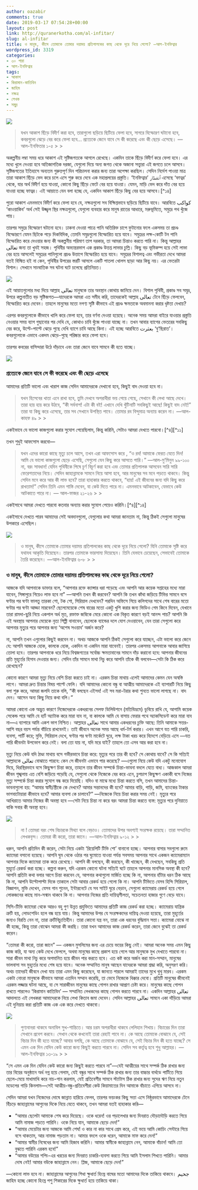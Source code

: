 ```yaml
---
author: oazabir
comments: true
date: 2019-03-17 07:54:28+00:00
layout: post
link: http://quranerkotha.com/al-infitar/
slug: al-infitar
title: ও মানুষ, কীসে তোমাকে তোমার দয়াময় প্রতিপালকের কাছ থেকে দূরে নিয়ে গেলো? —আল-ইনফিত্বার
wordpress_id: 3319
categories:
- ৩০ পারা
- আল-ইনফিত্বার
tags:
- আকাশ
- কিরামান-কাতিবিন
- জাহিম
- নক্ষত্র
- লেখক
- সমুদ্র
---
```



![](https://quranerkotha.com/wp-content/uploads/2019/03/82_1-1024x341.png)





<blockquote>যখন আকাশ ছিঁড়ে বিদীর্ণ করা হবে, তারাগুলো ছড়িয়ে ছিটিয়ে ফেলা হবে, সাগরে বিস্ফোরণ ঘটানো হবে, কবরগুলো ঝেড়ে বের করে ফেলা হবে... প্রত্যেকে জেনে যাবে সে কী করেছে এবং কী ছেড়ে এসেছে। —আল-ইনফিতার ১-৫
> 
> </blockquote>







অকল্পনীয় লম্বা সময় ধরে আকাশ এই সৃষ্টিজগতকে আগলে রেখেছে। একদিন তাকে ছিঁড়ে বিদীর্ণ করে ফেলা হবে। এর মধ্যে খুলে দেওয়া হবে অতিজাগতিক দরজা, যেগুলো দিয়ে অন্য জগত থেকে অজানা সত্ত্বারা এই জগতে চলে আসবে। সৃষ্টিজগতের ইতিহাসে অন্যতম গুরুত্তপূর্ণ দিন পরিচালনা করার জন্য তারা অপেক্ষা করছিল। সেদিন নির্দেশ পাওয়া মাত্র তারা আকাশ ছিঁড়ে ভেদ করে চলে এসে শুরু করে দেবে এক মহাপ্রলয়ের প্রস্তুতি। ‘ইনফিত্বার’  ٱنفطار এসেছে ‘ফাত্বর’ থেকে, যার অর্থ বিদীর্ণ হয়ে যাওয়া, কোনো কিছু ছিঁড়ে ফেটে বের হয়ে যাওয়া। যেমন, মাড়ি ভেদ করে দাঁত বের হয়ে যাওয়া হচ্ছে ফাত্বর। এই আয়াতে যেন বলা হচ্ছে যে, একদিন আকাশ ছিঁড়ে কিছু বের হয়ে আসবে।[^১৪]







পুরো আকাশ এমনভাবে বিদীর্ণ করে ফেলা হবে যে, নক্ষত্রগুলো সব বিক্ষিপ্তভাবে ছড়িয়ে ছিটিয়ে যাবে। আরবিতে كواكب ‘কাওয়াকিব’ অর্থ সেই উজ্জ্বল স্থির নক্ষত্রগুলো, যেগুলো ব্যবহার করে মানুষ রাতের আধারে, মরুভূমিতে, সমুদ্রে পথ খুঁজে পায়।
[^^১]: সেদিন সেই নক্ষত্রগুলো বিক্ষিপ্ত হয়ে ছড়িয়ে ছিটিয়ে যাবে, মানুষ হারিয়ে ফেলবে দিক নির্দেশনা। আর কোনো প্রয়োজন নেই দিক-নির্দেশনার। এই জগতের সময় শেষ। সকল জাগতিক ব্যবসা-বাণিজ্য, যোগাযোগ এখন বন্ধ।





<!-- more -->





তারপর সমুদ্রে বিস্ফোরণ ঘটানো হবে। ঢাকনা দেওয়া পাত্রে পানি অতিরিক্ত চাপে ফুটানোর ফলে একসময় তা প্রচণ্ড বিস্ফোরণে যেমন ছিটকে পড়ে দিকবিদিক, তেমনি সমুদ্রগুলো বিস্ফোরিত হয়ে যাবে। সমুদ্রের লক্ষ-কোটি টন পানি বিস্ফোরিত করে দেওয়ার জন্য কী অকল্পনীয় পরিমাণ তাপ দরকার, তা আমরা চিন্তাও করতে পারি না। কিন্তু আল্লাহর تعالى জন্য তা খুবই সহজ। পৃথিবীর অভ্যন্তরভাগ এক প্রকাণ্ড উত্তপ্ত লাভার চুল্লি। কিছু বড় ভূমিকম্প হয়ে সেই লাভা বের হয়ে আসলেই সমুদ্রের পানিগুলো প্রচণ্ড উত্তাপে বিস্ফোরিত হয়ে যাবে। সমুদ্রের বিশালত্ব এবং গভীরতা দেখে আমরা যতই বিস্মিত হই না কেন, পৃথিবীর উপরের স্তরটি আসলে একটি পাতলা খোলস ছাড়া আর কিছু নয়। এর ভেতরটা বিশাল। সেখানে সাংঘাতিক সব ঘটনা ঘটে চলেছে প্রতিনিয়ত।





![](https://quranerkotha.com/wp-content/uploads/2013/08/Convection.jpg)





এই আয়াতগুলোর মধ্য দিয়ে আল্লাহ تعالى মানুষকে তার অবস্থান কোথায় জানিয়ে দেন। বিশাল পৃথিবী, প্রকাণ্ড সব সমুদ্র, উপরে কল্পনাতীত বড় সৃষ্টিজগত—যাদেরকে আমরা এত সমীহ করি, তাদেরকেই আল্লাহ تعالى টেনে ছিঁড়ে ফেলবেন, বিস্ফোরিত করে দেবেন। তাহলে মানুষের মতো নগণ্য সৃষ্টি কীভাবে এই প্রচণ্ড ক্ষমতাকে অবমাননা করার ধৃষ্টতা দেখায়?







এরপর কবরগুলোকে কীভাবে খালি করে ফেলা হবে, তার বর্ণনা দেওয়া হয়েছে। অনেক সময় আমরা বাইরে যাওয়ার প্রস্তুতি নেওয়ার সময় ব্যাগ গুছানোর পর দেখি যে, কোথাও চাবি খুঁজে পাওয়া যাচ্ছে না। তখন আবার ব্যাগের ভেতরের সবকিছু বের করে, উল্টে-পাল্টে ঝেড়ে পুছে দেখি ব্যাগে চাবি আছে কিনা। এই হচ্ছে আরবিতে بعثرت ‘বু‘ছিরাত’। কবরগুলোকে এভাবে একদম ঝেড়ে-পুছে পরিষ্কার করে ফেলা হবে।







তারপর কবরের বাসিন্দারা উঠে দাঁড়াবে এবং তারা জেনে যাবে সামনে কী হতে যাচ্ছে।





![](https://quranerkotha.com/wp-content/uploads/2019/03/82_title.png)





### প্রত্যেকে জেনে যাবে সে কী করেছে এবং কী ছেড়ে এসেছে







আমাদের প্রতিটি ভালো এবং খারাপ কাজ সেদিন আমাদেরকে দেখানো হবে, কিছুই বাদ দেওয়া হবে না।







<blockquote>যখন হিসেবের খাতা এনে রাখা হবে, তুমি দেখবে অপরাধীরা ভয় পেয়ে গেছে, সেখানে কী লেখা আছে দেখে। তারা হায় হায় করে উঠবে, “কী সর্বনাশ! এটা কী বই! এখানে দেখি খুঁটিনাটি সবকিছুই আছে! কিছুই বাদ নেই!” তারা যা কিছু করে এসেছে, তার সব সেখানে উপস্থিত পাবে। তোমার রব বিন্দুমাত্র অন্যায় করেন না।  —আল-কাহফ ৪৯
> 
> </blockquote>







একইভাবে যে ভালো কাজগুলো করার সুযোগ পেয়েছিলাম, কিন্তু করিনি, সেটাও আমরা দেখতে পারবো।[^৪][^১১]
[^^৭]: আমরা অসহায়ের মতো তাকিয়ে দেখতে থাকবো—জীবনে কতবার আমাদের কাছে মানুষ সাহায্য চাইতে এসেছিল, কিন্তু আমরা ফিরিয়ে দিয়েছিলাম। কতবার অন্যায় দেখে সংশোধন করার বা অন্তত প্রতিবাদ করার সুযোগ পেয়েছিলাম, কিন্তু সুবিধাবাদী মেরুদণ্ডহীনের মত আপোষ করেছিলাম। কতবার নিজেকে সংশোধন করার জন্য চোখের সামনে সুযোগ উপস্থিত করা হয়েছিল, কিন্তু ব্যস্ততা-বিনোদনের অজুহাত দেখিয়ে সেই সুযোগগুলো হাতছাড়া করেছিলাম।







তখন শুধুই আফসোস করবো—







<blockquote>যখন এদের কারো কাছে মৃত্যু চলে আসে, তখন এরা আফসোস করে , “ও রব! আমাকে ফেরত যেতে দিন! আমি যে ভালো কাজগুলো ছেড়ে এসেছি, সেগুলো যেন কিছু করে আসতে পারি।” —আল-মু‘মিনুন ৯৯-১০০ না, বরং সাবধান! যেদিন পৃথিবীকে পিষে চূর্ণ বিচূর্ণ করা হবে এবং তোমার প্রতিপালক আসবেন সারি সারি ফেরেশতাদের নিয়ে। সেদিন জাহান্নামকে সামনে নিয়ে আসা হবে, আর মানুষের সব মনে পড়তে থাকবে। কিন্তু সেদিন মনে করে আর কী লাভ হবে? তারা হাহাকার করতে থাকবে, “হায়! এই জীবনের জন্য যদি কিছু করে রাখতাম!” সেদিন তিনি এমন শাস্তি দেবেন, যা কেউ দিতে পারে না। এমনভাবে আটকাবেন, যেভাবে কেউ আটকাতে পারে না। — আল-ফাজর  ২১-২৬
> 
> </blockquote>







একইসাথে আমরা দেখতে পারবো কতবার অন্যায় করার সুযোগ পেয়েও করিনি।[^৪][^১৪]
[^^৭]: কতবার বন্ধুবান্ধবরা নোংরা কাজে ডেকেছিল, ফালতু সময় নষ্ট করতে চেয়েছিল, কিন্তু ওদেরকে সঙ্গ দেইনি। কতবার আত্মীয়রা ইসলাম-বিরোধী কাজে-ভরা অনুষ্ঠানে আমন্ত্রণ করেছিল, সুস্বাদু খাবারের লোভ ছিল, কিন্তু যাইনি। কতবার রাতের অন্ধকারে, একাকী ঘরে দরজা বন্ধ করে পশুর মতো নোংরা কাজ করার চিন্তা মাথায় এসেছিল, কিন্তু আল্লাহর تعالى ভয়ে নিজেকে সামলে নিয়েছিলাম। —সবকিছুই সেদিন আমাদেরকে দেখানো হবে।







একইসাথে দেখতে পারব আমাদের সেই অবদানগুলো, যেগুলোর কথা আমরা জানতাম না, কিন্তু ঠিকই সেগুলো মানুষের উপকারে এসেছিল।
[^^৪]: আমাদের যে সম্পদগুলোকে আমরা পরকালের জীবনের জন্য অগ্রিম করে রেখেছিলাম, সেগুলো সেদিন গিয়ে চোখের সামনে দেখতে পারবো। আর যে সম্পদগুলোকে দুনিয়াতে নষ্ট করে ফেলেছিলাম, পরকালের জন্য রেখে দিতে পারতাম, কিন্তু দেইনি, সেগুলোও দেখতে পারবো।[^৪]





![](https://quranerkotha.com/wp-content/uploads/2019/03/82_2-1024x214.png)





<blockquote>ও মানুষ, কীসে তোমাকে তোমার দয়াময় প্রতিপালকের কাছ থেকে দূরে নিয়ে গেলো? যিনি তোমাকে সৃষ্টি করে যথাযথ আকৃতি দিয়েছেন। তারপর তোমাকে ভারসাম্য দিয়েছেন। তিনি যেভাবে চেয়েছেন, সেভাবেই তোমাকে তৈরি করেছেন। —আল-ইনফিত্বার ৬-৮
> 
> </blockquote>







### ও মানুষ, কীসে তোমাকে তোমার দয়াময় প্রতিপালকের কাছ থেকে দূরে নিয়ে গেলো?







আজকে যদি আপনাকে ডাক্তার বলে, “আপনার রক্তে ক্যান্সার ধরা পড়েছে এবং আপনি আর কয়েক সপ্তাহের মধ্যে মারা যাবেন, সিঙ্গাপুরে গিয়েও লাভ হবে না” —আপনি তখন কী করবেন? আপনি কি তখন কাঁথা জড়িয়ে টিভির সামনে বসে ঘণ্টার পর ঘণ্টা ফালতু তারকা শো, টক শো, সিরিয়াল দেখবেন? পরদিন অফিসে গিয়ে কলিগদের সাথে শেষ বারের মতো ঘণ্টার পর ঘণ্টা আড্ডা মারবেন? ছেলেমেয়েকে শেষ বারের মতো একটু খুশি করার জন্য ভিডিও গেম কিনে দিবেন, যেখানে তারা রামদা-ছুরি নিয়ে একপাল অর্ধ মৃত, রক্তাক্ত জম্বিকে মেরে কোনো এক বিকৃত কারণে বড়ই আনন্দ পায়? আপনি কি এই অবস্থায় আপনার মেয়েকে নৃত্য শিল্পী বানাবেন, ছেলেকে ব্যান্ডের দলে যোগ দেওয়াবেন, যেন তারা সেগুলো করে আপনার মৃত্যুর পরে আপনার জন্য ‘অশেষ সওয়াব’ অর্জন করে?







না, আপনি তখন এগুলোর কিছুই করবেন না। অথচ আজকে আপনি ঠিকই সেগুলো করে যাচ্ছেন, এটা ভালো করে জেনে যে: আপনি আজকে হোক, কালকে হোক, একদিন না একদিন মারা যাবেনই। তারপর একসময় আপনাকে আবার জাগিয়ে তোলা হবে। তারপর আপনাকে ধরে নিয়ে বিশ্বজগতের সর্বোচ্চ ক্ষমতাবানের সামনে দাঁড় করানো হবে: আপনার জীবনের প্রতি মুহূর্তের হিসাব দেওয়ার জন্য। সেদিন তাঁর সামনে মাথা নিচু করে আপনি তাঁকে কী বলবেন—সেটা কি ঠিক করে রেখেছেন?







কোনো কারণে আমরা মৃত্যু নিয়ে বেশি চিন্তা করতে চাই না। এরকম চিন্তা মাথায় এলেই আমাদের কেমন যেন অস্বস্তি লাগে। আমরা দ্রুত চিন্তার বিষয় পাল্টে ফেলি। যদি আমাদের কোনো বন্ধু বা আত্মীয় আমাদেরকে এই ব্যাপারটি নিয়ে কিছু বলা শুরু করে, আমরা জলদি তাকে বলি, “কী বলছেন এইসব! এই সব মরা-টরার কথা শুনতে ভালো লাগছে না। বাদ দেন। আসেন অন্য কিছু নিয়ে কথা বলি।”







আমরা কোনো এক অদ্ভুত কারণে নিজেদেরকে একধরনের সেলফ ডিলিউশনে (মতিবিভ্রমে) ডুবিয়ে রাখি যে, আগামি কয়েক সেকেন্ড পরে আমি যে হার্ট অ্যাটাক করে মারা যাব না, বা কালকে আমি যে বাসায় ফেরার পথে অ্যাকসিডেন্ট করে মারা যাব না—এ ব্যাপারে আমি একশ ভাগ নিশ্চিত। আল্লাহর تعالى সাথে আমার একধরনের চুক্তি আছে: তিনি আমাকে সত্তর-আশি বছর বয়স পর্যন্ত বাঁচিয়ে রাখবেনই। তাই জীবনে অনেক সময় আছে ধর্ম-টর্ম করার। এখন আগে যত পারি চাকরি, ব্যবসা, পার্টি করে; মুভি, সিরিয়াল দেখে, ঘণ্টার পর ঘণ্টা মার্কেটে ঘুরে, লক্ষ টাকা খরচ করে বিদেশে বেড়িয়ে এসে —যত পারি জীবনটা উপভোগ করে নেই। বলা তো যায় না, যদি মরে যাই? তাহলে তো এসব আর করা হবে না।







মৃত্যু নিয়ে কেউ যদি ঠাণ্ডা মাথায় বসে গভীরভাবে চিন্তা করে: মৃত্যুর পরে তার কী হবে? সে কোথায় যাবে? সে কি সত্যিই আল্লাহকে تعالى বোঝাতে পারবে: কেন সে জীবনটা এভাবে পার করেছে? —এগুলো নিয়ে কেউ যদি একটু মনোযোগ দিয়ে, ধিরস্থিরভাবে বসে কিছুক্ষণ চিন্তা করে, তাহলে তার জীবন সম্পর্কে চিন্তা-ভাবনা বদলে যেতে বাধ্য। আজকাল আমরা জীবন শৃঙ্খলায় এত বেশি জড়িয়ে পড়েছি যে, সেগুলো থেকে নিজেকে বের করে এনে, চুপচাপ কিছুক্ষণ একাকী বসে নিজের মৃত্যু সম্পর্কে চিন্তা করার সুযোগ বন্ধ করে দিয়েছি। যদিও বা মাঝে মধ্যে চিন্তা করতে বসি, তখন আমাদের চিন্তা-ভাবনাগুলো হয়: “আমার স্বামী/স্ত্রীকে কে দেখবে? আমার সন্তানদের কী হবে? আমার বাড়ি, গাড়ি, জমি, ব্যাংকের টাকার ভাগবাটোয়ারা কীভাবে হবে? আমার ব্যবসা কে চালাবে?” —নিজেকে নিয়ে চিন্তা করার সময় নেই। মৃত্যুর পরে আখিরাতে আমার নিজের কী অবস্থা হবে —সেটা নিয়ে চিন্তা না করে বরং আমরা চিন্তা করতে ব্যস্ত: মৃত্যুর পরে দুনিয়াতে বাকি সবার কী অবস্থা হবে।





![](https://quranerkotha.com/wp-content/uploads/2019/03/82_3-1024x235.png)





<blockquote>না !  তোমরা বরং শেষ বিচারকে মিথ্যা বলে বেড়াও। তোমাদের উপর অবশ্যই সংরক্ষক রয়েছে। তারা সম্মানিত লেখকবৃন্দ। তোমরা কী করো, তারা জানে। —আল-ইনফিত্বার ৯-১২
> 
> </blockquote>







ধরুন, আপনি প্রতিদিন কী করেন, সেটা নিয়ে একটা ‘রিয়েলিটি টিভি শো’ বানানো হচ্ছে। আপনার বাসার সবগুলো রুমে ক্যামেরা বসানো হয়েছে। আপনি ঘুম থেকে ওঠার পর ঘুমোতে যাওয়া পর্যন্ত সবসময় আপনার সাথে একজন ক্যামেরাম্যান আপনার দিকে ক্যামেরা তাক করে রেখেছে। আপনি কী বলছেন, কী করছেন, কী খাচ্ছেন, কী দেখছেন, সবকিছু প্রতি মুহূর্তে রেকর্ড করা হচ্ছে। কল্পনা করুন, যদি এরকম কোনো ঘটনা সত্যিই ঘটে তাহলে আপনার মানসিক অবস্থা কী হবে? আপনি প্রতিটা কথা বলার আগে চিন্তা করবেন যে, আপনার কথাগুলো মার্জিত হচ্ছে কি না, আপনার হাঁটার ধরন ঠিক আছে কি না, আপনি উল্টোপাল্টা দিকে তাকালে সেটা আবার রেকর্ড হয়ে গেলো কি না। আপনি টিভিতে যেসব হিন্দি সিরিয়াল, বিজ্ঞাপন, মুভি দেখেন, যেসব গান শুনেন, ইন্টারনেটে যে সব সাইট ঘুরে বেড়ান, সেগুলো ক্যামেরায় রেকর্ড হয়ে গেলে লোকজনের কাছে মান-সন্মান থাকবে কি না। আপনার নিজের প্রতি দায়িত্বশীলতা, সচেতনতা হাজার গুণে বেড়ে যাবে।







সিসি-টিভি ক্যামেরা থেকে আরও বহু গুণ উন্নত প্রযুক্তিতে আমাদের প্রতিটি কাজ রেকর্ড করা হচ্ছে। ক্যামেরায় যান্ত্রিক ত্রুটি হয়, লোডশেডিং হলে বন্ধ হয়ে যায়। কিন্তু আমাদের উপর যে সংরক্ষকদের দায়িত্ব দেওয়া হয়েছে, তারা মুহূর্তের জন্যও বিরতি নেন না, তারা ত্রুটিবিচ্যুতিহীন। তারা কোনো যন্ত্র নন, তারা এক ধরনের বুদ্ধিমান সত্তা। ক্যামেরা বোঝে না কী হচ্ছে, কিন্তু তারা বোঝেন আমরা কী করছি। তারা যখন আমাদের কাজ রেকর্ড করেন, তারা জেনে বুঝেই তা রেকর্ড করেন।
[^^১৪]: তাদের মধ্যে কোনো পক্ষপাত নেই। আমাদের প্রতি তাদের কোনো দুর্বলতা নেই যে, তারা আমাদের কোনো অন্যায় ছেড়ে দেবেন। আমাদের প্রতি তাদের কোনো রাগ-ক্ষোভ-অভিযোগও নেই যে, তারা আমাদের কোনো ভালো কাজকে গোপন করে ফেলবেন —তারা সম্মানিত লেখক। কিয়ামতের দিন তারা যখন তাদের রেকর্ড জমা দেবেন, তখন আমরা তাদের প্রতি কোনো ধরনের অভিযোগ করে তাদের কাজের যথাযথতা নিয়ে প্রশ্ন তুলবো না।







“তোমরা কী করো, তারা জানে” — একজন মুসলিমের জন্য এর চেয়ে ভয়ের কিছু নেই। আমরা অনেক সময় এমন কিছু কাজ করি, যা অন্য কেউ দেখে ফেললে, অথবা মানুষের কাছে প্রকাশ হয়ে গেলে আর মানুষকে মুখ দেখাতে পারবো না। সারা জীবন মাথা নিচু করে অপমানিত হয়ে জীবন পার করতে হবে। এত কষ্ট করে অর্জন করা মান-সম্মান, মানুষের ভালবাসা সব মুহূর্তের মধ্যে শেষ হয়ে যাবে। অনেক সম্মানিত মানুষ আছেন যাদেরকে আমরা শ্রদ্ধা করি, অনুসরণ করি। অথচ তাদেরই জীবনে দেখা যায় তারা এমন কিছু করেছেন, যা জানতে পারলে আমরাই তাদের মুখে থুথু মারব। এরকম একটা নোংরা মানুষকে কীভাবে আমরা এতদিন সম্মান করেছি, তা ভেবে নিজেকে ধিক্কার দেবো। প্রতিটি মানুষের জীবনেই এরকম লজ্জার ঘটনা আছে, যা সে সারাজীবন মানুষের কাছে গোপন রাখার আপ্রাণ চেষ্টা করে। মানুষের কাছে গোপন রাখতে পারলেও ‘কিরামান কাতিবিন’ — সম্মানিত লেখকদের কাছে গোপন করতে পারবে না। একদিন আল্লাহর تعالى আদালতে এই লেখকরা আমাদেরকে নিয়ে লেখা কিতাব জমা দেবেন। সেদিন আল্লাহর تعالى সামনে একা দাঁড়িয়ে আমরা এই দুনিয়ায় করা প্রতিটি কাজ এক এক করে দেখতে থাকবো।





![](https://quranerkotha.com/wp-content/uploads/2019/03/82_4-1024x453.png)





<blockquote>পুণ্যবানরা থাকবে অনাবিল সুখ-শান্তিতে। আর চরম অপরাধীরা থাকবে লেলিহান শিখায়। বিচারের দিন তারা সেখানে প্রবেশ করবে।  সেখান থেকে কখনোই তারা রেহাই পাবে না। কে আছে তোমাকে বোঝাবে যে, সেই বিচার দিন কী হতে যাচ্ছে? আবার বলছি, কে আছে তোমাকে বোঝাবে যে, সেই বিচার দিন কী হতে যাচ্ছে? সে এমন এক দিন যেদিন কেউ কারো জন্য কিছুই করতে পারবে না। সেদিন সব কর্তৃত্ব হবে শুধু আল্লাহর। —আল-ইনফিত্বার ১৩-১৯
> 
> </blockquote>







“সে এমন এক দিন যেদিন কেউ কারো জন্য কিছুই করতে পারবে না”—যেই আত্মীয়ের সাথে সম্পর্ক ঠিক রাখার জন্য তার বিয়ের অনুষ্ঠানে অর্ধ নগ্ন হয়ে গেলাম, যেই বন্ধুর সাথে সম্পর্ক ঠিক রাখার জন্য তার বাচ্চার বার্থডে পার্টিতে গিয়ে ছেলে-মেয়ে মাখামাখি করে নাচ-গান করলাম, যেই প্রতিবেশীর সামনে স্ট্যাটাস ঠিক রাখার জন্য সুদের ঋণ নিয়ে নতুন মডেলের গাড়ি কিনলাম—সেই আত্মীয়-বন্ধু-প্রতিবেশীরা কেউ কিয়ামাতের দিন আমাকে বাঁচাতে এগিয়ে আসবে না।







সেদিন আমরা যখন নিজেদের দোষে জান্নাত হারিয়ে ফেলব, তারপর ভয়ংকর কিছু সত্তা এসে নিষ্ঠুরভাবে আমাদেরকে টেনে হিঁচড়ে জাহান্নামের আগুনের দিকে নিয়ে যেতে থাকবে, তখন আমরা যতই হাহাকার করি—







  * “আমার ছেলেটা আমাকে শেষ করে দিয়েছে। ওকে ধরেন! ওর পড়ালেখার জন্য দিনরাত দৌড়াদৌড়ি করতে গিয়ে আমি নামাজ পড়তে পারিনি। ওকে নিয়ে যান, আমাকে ছেড়ে দেন!”
  * “আমার মেয়েটার জন্য আজকে আমি শেষ! ও কার না কার সাথে প্রেম করে, এই ভয়ে আমি কোচিং সেন্টারে গিয়ে বসে থাকতাম, আর নামাজ পড়তাম না। আমার বদলে ওকে ধরেন, আমাকে মাফ করে দেন!”
  * “আমার স্বামীর নিষেধের জন্য আমি হিজাব করিনি। আমার স্বামীকে জাহান্নামে নেন, আমাকে বাঁচান! আমি তো বুঝতে পারিনি এরকম হবে!”
  * “আমার বউয়ের শপিং-এর খরচের জন্য দিনরাত চাকরি-ব্যবসা করতে গিয়ে আমি ইসলাম শিখতে পারিনি। আমার দোষ নেই! আমার বউকে জাহান্নামে নেন। প্লিজ, আমাকে ছেড়ে দেন!”






—কোনো লাভ হবে না। জাহান্নামের আগুনের শিখা ক্ষুধার্ত হিংস্র বাঘের মতো আমাদের দিকে তাকিয়ে থাকবে। جحيم  জাহিম হচ্ছে কোনো হিংস্র পশু শিকারের দিকে ক্ষুধার্ত হয়ে তাকিয়ে থাকা।
[^^১]: জাহান্নাম কোনো অচেতন বস্তু বা জায়গা নয় বরং এটা একটা অতিকায় ভয়ংকর দানব। একে কিয়ামতের দিন টেনে-হিঁচড়ে নিয়ে আসা হবে। এটা ভীষণ গর্জন করতে করতে আসবে। এটা যেন তার শিকারের দিকে লিকলিকে শিখা বের করে ক্ষুধার্তের মতো তাকিয়ে থাকে। অপরাধীরা সেটা দেখে পালানো তো দূরের কথা, সেখান থেকে চোখ ফেরাতে পারবে না। হিংস্র আগুনের দিকে বাধ্য হয়ে তাকিয়ে থাকা, সামনে কী ভীষণ নির্যাতন আসছে সেটার বুক-ফাটা আতংক চেপে আসা — এটা হচ্ছে কেবল শুরু। আসল শাস্তি এখনো বাকি।



